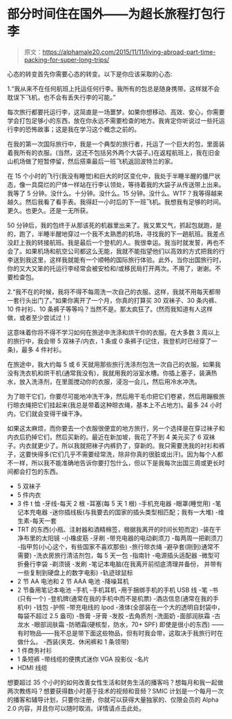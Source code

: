 # 部分时间住在国外——为超长旅程打包行李

> 原文：<https://alphamale20.com/2015/11/11/living-abroad-part-time-packing-for-super-long-trips/>

心态的转变首先你需要心态的转变。以下是你应该采取的心态:

1.“我从来不在任何航班上托运任何行李。我所有的包总是随身携带。这样就不会耽误下飞机，也不会有丢失行李的可能。”

每次旅行都要托运行李，这简直是一场噩梦。如果你想移动、高效、安心，你需要学会打包足够小的东西，放在你永远不需要检查的地方。我肯定你听说过一些托运行李的恐怖故事；这是我在学习这个概念之前的。

在我的第一次国际旅行中，我是一个典型的旅行者，托运了一个巨大的包，里面装着我所有的衣服。(当然，这还不包括另外两个大袋子。)在返程航班上，我在旧金山机场做了短暂停留，然后搭乘最后一班飞机返回波特兰的家。

在 15 个小时的飞行(我没有睡觉)和巨大的时区变化中，我处于半睡半醒的僵尸状态，像一具腐烂的尸体一样站在行李认领处，等待着我的大袋子从传送带上出来。我等了 5 分钟。没什么。十分钟。没什么。15 分钟。没什么。WTF？我等得越来越久。然后我看了看手表。我得赶一小时后的下一班飞机。我想我有足够的时间。更久。也更久。还是一无所获。

50 分钟后，我的包终于从那该死的机器里出来了。我又累又气，抓起包就跑，是的，跑了，半睡半醒地穿过一个我不太熟悉的机场，寻找我的下一趟航班。我差点没赶上我的转接航班。我是最后一个登机的人。我很幸运。我当时就发誓，再也不会了。如果机场和航空公司都这么无能，我就不能指望他们以高效的方式把我的行李送到我这里，这样我就能有一个顺畅的国际旅行体验。此外，当你出国旅行时，你的又大又笨的托运行李经常会被安检和/或移民局打开两次。不用了，谢谢。不要检查包。

2.“我不在的时候，我将不得不每周洗一次自己的衣服。这样，我就不用每天都带一套行头出门了。”如果你离开了一个月，你真的打算买 30 双袜子、30 条内裤、10 件衬衫、10 条裤子等等吗？当然不是。那太疯狂了。(然而我知道有人这样做，或者至少尝试过！)

这意味着你将不得不学习如何在旅途中洗涤和烘干你的衣服。在大多数 3 周以上的旅行中，我会带 5 双袜子/内衣，1 条或 0 条裤子(记住，我登机时已经穿了一条)，最多 4 件衬衫。

在旅途中，我大约每 5 或 6 天就用那些旅行洗涤剂包洗一次自己的衣服。如果我没有洗衣机和烘干机(通常我没有)，我就用我的浴室水槽。你插上塞子，装满热水，放入洗涤剂，在里面搅动你的衣服，浸泡一会儿，然后用冷水冲洗。

为了晾干它们，你要尽可能地冲洗干净，然后用干毛巾把它们卷紧，然后用蹦极旅行晾衣绳把它们挂起来(我总是带着这种晾衣绳，基本上不占地方)。最多 24 小时内，它们就会变得干燥干净。

如果这太麻烦，而你要去一个衣服很便宜的地方旅行，另一个选择是在穿过袜子和内衣后扔掉它们，然后买新的。最近在新加坡，我花了不到 4 美元买了 6 双袜子。内衣就更少了。所以我就把袜子内裤扔了，穿新的。我只需要洗我的衬衫和裤子，这要快得多(它们几乎不需要经常洗，除非你真的很脏或出汗)。因为每个人都不一样，所以我不能准确地告诉你要打包什么，但以下是我每次出国三周或更长时间都会打包的东西。

- 5 双袜子
- 5 件内衣
- 3 件 t 恤
-牙线-每天 2 根
-耳塞(每 5 天 1 根)
-手机充电器
-眼罩(睡觉用)
-笔记本充电器
-迷你插线板(与我要去的国家的插头类型相匹配；我有一大堆)
-维生素-每天一套
- TRT 的东西(小瓶、注射器和酒精棉签，根据我离开的时间长短而定)
-装在干净布里的太阳镜
-小橡皮筋
-牙刷
-带充电器的电动剃须刀
-每两周一把剃须刀
-指甲剪(小心这个，有些国家不喜欢那些)
-旅行晾衣绳
-避孕套(刚到)通常不需要)
-洗衣房旅行清洁剂包，每 5 天一包
-指南针
-电源插头适配器
-微型可折叠行李袋
-剃须镜
-发刷
-笔记本电脑(在我离开前彻底清理并备份， 并带有一些复制到硬盘上的数字电影)
-轨迹球鼠标
- 2 节 AA 电池和 2 节 AAA 电池
-降噪耳机
- 2 节备用笔记本电池
-手机
-手机耳机
-用于捆绑手机的手机 USB 线
-笔
-书(只有一个)
-登机牌(通常在我的手机中而不是机票)
-酒店信息(通常在我的手机中)
-钱包
-护照
-带充电线的 Ipod
-液体(全部装在一个大的透明自封袋中，每袋不超过 2.5 盎司)
-唇膏
-牙膏
-发胶
-去角质剂
-洗面奶
-面部润肤霜
-古龙水
-眼部润肤霜
-防晒霜(硬核型，防水，70+ SPF)
即使是很小的东西)
——有时物品——我不总是带下面这些物品，但有时我会带，这取决于我旅行时在做什么。
-西装(夹克、休闲裤和 1 条领带)
- 1 件商务衬衫
- 1 条短裤
-带线缆的便携式迷你 VGA 投影仪
-名片
- HDMI 线缆

想要超过 35 个小时的如何改善女性生活和财务生活的播客吗？想每月和我一起做两次教练吗？想要获得数小时基于技术的视频和音频？SMIC 计划是一个每月一次的播客和辅导计划，只要你注册，你就可以获得大量独家的、仅限会员的 Alpha 2.0 内容，并且你可以随时取消。详情请点击此处。